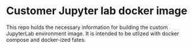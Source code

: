 # Customer Jupyter lab docker image

This repo holds the necessary information for building the custom JupyterLab environment image.  It is intended to be utlized with docker compose and docker-ized fates.
